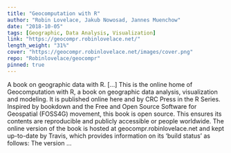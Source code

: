 ```yaml
---
title: "Geocomputation with R"
author: "Robin Lovelace, Jakub Nowosad, Jannes Muenchow"
date: "2018-10-05"
tags: [Geographic, Data Analysis, Visualization]
link: "https://geocompr.robinlovelace.net/"
length_weight: "31%"
cover: "https://geocompr.robinlovelace.net/images/cover.png"
repo: "Robinlovelace/geocompr"
pinned: true
---
```


A book on geographic data with R. [...] This is the online home of Geocomputation with R, a book on geographic data analysis, visualization and modeling.
It is published online here and by CRC Press in the R Series. Inspired by bookdown and the Free and Open Source Software for Geospatial (FOSS4G) movement, this book is open source.
This ensures its contents are reproducible and publicly accessible or people worldwide. The online version of the book is hosted at geocompr.robinlovelace.net and kept up-to-date by Travis, which provides information on its ‘build status’ as follows: The version ...
